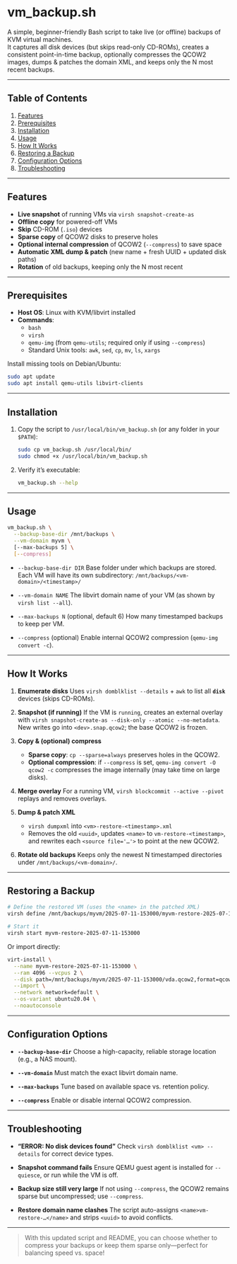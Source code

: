 # vm_backup.sh

A simple, beginner-friendly Bash script to take live (or offline) backups of KVM virtual machines.  
It captures all disk devices (but skips read-only CD-ROMs), creates a consistent point-in-time backup, optionally compresses the QCOW2 images, dumps & patches the domain XML, and keeps only the N most recent backups.

---

## Table of Contents

1. [Features](#features)  
2. [Prerequisites](#prerequisites)  
3. [Installation](#installation)  
4. [Usage](#usage)  
5. [How It Works](#how-it-works)  
6. [Restoring a Backup](#restoring-a-backup)  
7. [Configuration Options](#configuration-options)  
8. [Troubleshooting](#troubleshooting)  

---

## Features

- **Live snapshot** of running VMs via `virsh snapshot-create-as`  
- **Offline copy** for powered-off VMs  
- **Skip** CD-ROM (`.iso`) devices  
- **Sparse copy** of QCOW2 disks to preserve holes  
- **Optional internal compression** of QCOW2 (`--compress`) to save space  
- **Automatic XML dump & patch** (new name + fresh UUID + updated disk paths)  
- **Rotation** of old backups, keeping only the N most recent  

---

## Prerequisites

- **Host OS**: Linux with KVM/libvirt installed  
- **Commands**:
  - `bash`  
  - `virsh`  
  - `qemu-img` (from `qemu-utils`; required only if using `--compress`)  
  - Standard Unix tools: `awk`, `sed`, `cp`, `mv`, `ls`, `xargs`  

Install missing tools on Debian/Ubuntu:
```bash
sudo apt update
sudo apt install qemu-utils libvirt-clients
````

---

## Installation

1. Copy the script to `/usr/local/bin/vm_backup.sh` (or any folder in your `$PATH`):

   ```bash
   sudo cp vm_backup.sh /usr/local/bin/
   sudo chmod +x /usr/local/bin/vm_backup.sh
   ```

2. Verify it’s executable:

   ```bash
   vm_backup.sh --help
   ```

---

## Usage

```bash
vm_backup.sh \
  --backup-base-dir /mnt/backups \
  --vm-domain myvm \
  [--max-backups 5] \
  [--compress]
```

* `--backup-base-dir DIR`
  Base folder under which backups are stored.
  Each VM will have its own subdirectory:
  `/mnt/backups/<vm-domain>/<timestamp>/`

* `--vm-domain NAME`
  The libvirt domain name of your VM (as shown by `virsh list --all`).

* `--max-backups N` (optional, default 6)
  How many timestamped backups to keep per VM.

* `--compress` (optional)
  Enable internal QCOW2 compression (`qemu-img convert -c`).

---

## How It Works

1. **Enumerate disks**
   Uses `virsh domblklist --details` + `awk` to list all **`disk`** devices (skips CD-ROMs).

2. **Snapshot (if running)**
   If the VM is `running`, creates an external overlay with
   `virsh snapshot-create-as --disk-only --atomic --no-metadata`.
   New writes go into `<dev>.snap.qcow2`; the base QCOW2 is frozen.

3. **Copy & (optional) compress**

   * **Sparse copy**: `cp --sparse=always` preserves holes in the QCOW2.
   * **Optional compression**: if `--compress` is set, `qemu-img convert -O qcow2 -c`
     compresses the image internally (may take time on large disks).

4. **Merge overlay**
   For a running VM, `virsh blockcommit --active --pivot` replays and removes overlays.

5. **Dump & patch XML**

   * `virsh dumpxml` into `<vm>-restore-<timestamp>.xml`
   * Removes the old `<uuid>`, updates `<name>` to `vm-restore-<timestamp>`,
     and rewrites each `<source file='…'>` to point at the new QCOW2.

6. **Rotate old backups**
   Keeps only the newest N timestamped directories under
   `/mnt/backups/<vm-domain>/`.

---

## Restoring a Backup

```bash
# Define the restored VM (uses the <name> in the patched XML)
virsh define /mnt/backups/myvm/2025-07-11-153000/myvm-restore-2025-07-11-153000.xml

# Start it
virsh start myvm-restore-2025-07-11-153000
```

Or import directly:

```bash
virt-install \
  --name myvm-restore-2025-07-11-153000 \
  --ram 4096 --vcpus 2 \
  --disk path=/mnt/backups/myvm/2025-07-11-153000/vda.qcow2,format=qcow2 \
  --import \
  --network network=default \
  --os-variant ubuntu20.04 \
  --noautoconsole
```

---

## Configuration Options

* **`--backup-base-dir`**
  Choose a high-capacity, reliable storage location (e.g., a NAS mount).

* **`--vm-domain`**
  Must match the exact libvirt domain name.

* **`--max-backups`**
  Tune based on available space vs. retention policy.

* **`--compress`**
  Enable or disable internal QCOW2 compression.

---

## Troubleshooting

* **“ERROR: No disk devices found”**
  Check `virsh domblklist <vm> --details` for correct device types.

* **Snapshot command fails**
  Ensure QEMU guest agent is installed for `--quiesce`, or run while the VM is off.

* **Backup size still very large**
  If not using `--compress`, the QCOW2 remains sparse but uncompressed; use `--compress`.

* **Restore domain name clashes**
  The script auto-assigns `<name>vm-restore-…</name>` and strips `<uuid>` to avoid conflicts.

---

> With this updated script and README, you can choose whether to compress your backups or keep them sparse only—perfect for balancing speed vs. space!
